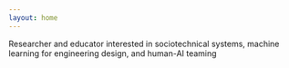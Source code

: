 ```yaml
---
layout: home
---
```

Researcher and educator interested in sociotechnical systems, machine learning for engineering design, and human-AI teaming

